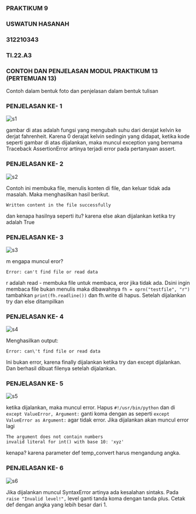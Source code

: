 ### PRAKTIKUM 9
### USWATUN HASANAH
### 312210343
### TI.22.A3
### CONTOH DAN PENJELASAN MODUL PRAKTIKUM 13 (PERTEMUAN 13)
Contoh dalam bentuk foto dan penjelasan dalam bentuk tulisan

### PENJELASAN KE- 1

![s1](https://user-images.githubusercontent.com/115516474/208296739-2979c109-d2a3-4e7a-98f2-4e69dfec3871.png)

gambar di atas adalah fungsi yang mengubah suhu dari derajat kelvin ke derjat fahrenheit. Karena 0 derajat kelvin sedingin yang didapat, ketika kode seperti 
gambar di atas dijalankan, maka muncul exception yang bernama Traceback AssertionError artinya terjadi error pada pertanyaan assert. 


### PENJELASAN KE- 2

![s2](https://user-images.githubusercontent.com/115516474/208296760-b205b528-541a-400d-be45-1d9e13f29863.png)

Contoh ini membuka file, menulis konten di file, dan keluar tidak ada masalah. Maka menghasilkan hasil berikut.
```
Written content in the file successfully
```

dan kenapa hasilnya seperti itu? karena else akan dijalankan ketika try adalah True


### PENJELASAN KE- 3

![s3](https://user-images.githubusercontent.com/115516474/208296768-43df195f-55aa-43fd-abee-7effc4fdaddc.png)

m
engapa muncul eror?

```
Error: can't find file or read data
```
r adalah read - membuka file untuk membaca, eror jika tidak ada. Dsini ingin membaca file bukan menulis maka dibawahnya `fh = oprn("testfile", "r")`
tambahkan `print(fh.readline())` dan fh.write di hapus. Setelah dijalankan try dan else ditampilkan


### PENJELASAN KE- 4

![s4](https://user-images.githubusercontent.com/115516474/208296775-fcb1613f-cb39-4a25-a31c-e50a10c019a6.png)

Menghasilkan output:

```Error: can\'t find file or read data```

Ini bukan error, karena finally dijalankan ketika try dan except dijalankan. Dan berhasil dibuat filenya setelah dijalankan.

### PENJELASAN KE- 5

![s5](https://user-images.githubusercontent.com/115516474/208296781-63599332-ecf0-4a6b-a577-45a2647a1fce.png)

ketika dijalankan, maka muncul error. Hapus `#!/usr/bin/python` dan di `except ValueError, Argument:` ganti koma dengan 
as seperti `except ValueError as Argument:` agar tidak error. Jika dijalankan akan muncul error lagi

```
The argument does not contain numbers
invalid literal for int() with base 10: 'xyz'
```

kenapa? karena parameter def temp_convert harus mengandung angka.

### PENJELASAN KE- 6

![s6](https://user-images.githubusercontent.com/115516474/208296791-face1e31-9568-4c3d-85e4-56a4a63a36a3.png)

Jika dijalankan muncul SyntaxError artinya ada kesalahan sintaks. Pada `raise "Invalid level!",` level ganti tanda koma dengan tanda plus. 
Cetak def dengan angka yang lebih besar dari 1.
